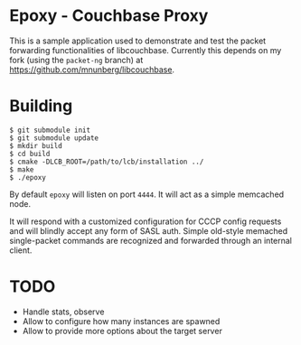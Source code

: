 # Epoxy - Couchbase Proxy

This is a sample application used to demonstrate and test the packet forwarding
functionalities of libcouchbase. Currently this depends on my fork (using the
`packet-ng` branch) at https://github.com/mnunberg/libcouchbase.

# Building

```
$ git submodule init
$ git submodule update
$ mkdir build
$ cd build
$ cmake -DLCB_ROOT=/path/to/lcb/installation ../
$ make
$ ./epoxy
```

By default `epoxy` will listen on port `4444`. It will act as a simple memcached
node.

It will respond with a customized configuration for CCCP config requests and will
blindly accept any form of SASL auth. Simple old-style memached single-packet
commands are recognized and forwarded through an internal client.

# TODO

* Handle stats, observe
* Allow to configure how many instances are spawned
* Allow to provide more options about the target server
